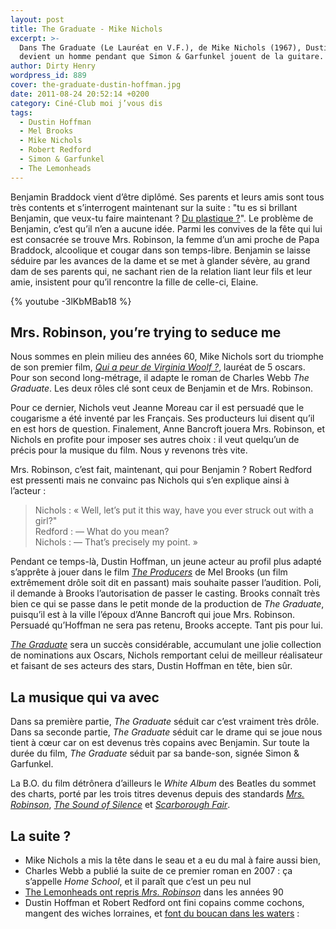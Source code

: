 ```yaml
---
layout: post
title: The Graduate - Mike Nichols
excerpt: >-
  Dans The Graduate (Le Lauréat en V.F.), de Mike Nichols (1967), Dustin Hoffman
  devient un homme pendant que Simon & Garfunkel jouent de la guitare.
author: Dirty Henry
wordpress_id: 889
cover: the-graduate-dustin-hoffman.jpg
date: 2011-08-24 20:52:14 +0200
category: Ciné-Club moi j’vous dis
tags:
  - Dustin Hoffman
  - Mel Brooks
  - Mike Nichols
  - Robert Redford
  - Simon & Garfunkel
  - The Lemonheads
---
```


Benjamin Braddock vient d’être diplômé. Ses parents et leurs amis sont tous très
contents et s’interrogent maintenant sur la suite : "tu es si brillant Benjamin,
que veux-tu faire maintenant ? [Du plastique ?][1]". Le problème de Benjamin,
c’est qu’il n’en a aucune idée. Parmi les convives de la fête qui lui est
consacrée se trouve Mrs. Robinson, la femme d’un ami proche de Papa Braddock,
alcoolique et cougar dans son temps-libre. Benjamin se laisse séduire par les
avances de la dame et se met à glander sévère, au grand dam de ses parents qui,
ne sachant rien de la relation liant leur fils et leur amie, insistent pour
qu’il rencontre la fille de celle-ci, Elaine.

{% youtube -3lKbMBab18 %}

## Mrs. Robinson, you’re trying to seduce me

Nous sommes en plein milieu des années 60, Mike Nichols sort du triomphe de son
premier film, [_Qui a peur de Virginia Woolf ?_][8], lauréat de 5 oscars. Pour
son second long-métrage, il adapte le roman de Charles Webb _The Graduate_. Les
deux rôles clé sont ceux de Benjamin et de Mrs. Robinson.

Pour ce dernier, Nichols veut Jeanne Moreau car il est persuadé que le
cougarisme a été inventé par les Français. Ses producteurs lui disent qu’il en
est hors de question. Finalement, Anne Bancroft jouera Mrs. Robinson, et Nichols
en profite pour imposer ses autres choix : il veut quelqu’un de précis pour la
musique du film. Nous y revenons très vite.

Mrs. Robinson, c’est fait, maintenant, qui pour Benjamin ? Robert Redford est
pressenti mais ne convainc pas Nichols qui s’en explique ainsi à l’acteur :

> Nichols : « Well, let’s put it this way, have you ever struck out with a
> girl?"  
> Redford : — What do you mean?  
> Nichols : — That’s precisely my point. »

Pendant ce temps-là, Dustin Hoffman, un jeune acteur au profil plus adapté
s’apprête à jouer dans le film [_The Producers_][9] de Mel Brooks (un film
extrêmement drôle soit dit en passant) mais souhaite passer l’audition. Poli, il
demande à Brooks l’autorisation de passer le casting. Brooks connaît très bien
ce qui se passe dans le petit monde de la production de _The Graduate_,
puisqu’il est à la ville l’époux d’Anne Bancroft qui joue Mrs. Robinson.
Persuadé qu’Hoffman ne sera pas retenu, Brooks accepte. Tant pis pour lui.

[_The Graduate_][10] sera un succès considérable, accumulant une jolie
collection de nominations aux Oscars, Nichols remportant celui de meilleur
réalisateur et faisant de ses acteurs des stars, Dustin Hoffman en tête, bien
sûr.

## La musique qui va avec

Dans sa première partie, _The Graduate_ séduit car c’est vraiment très drôle.
Dans sa seconde partie, _The Graduate_ séduit car le drame qui se joue nous
tient à cœur car on est devenus très copains avec Benjamin. Sur toute la durée
du film, _The Graduate_ séduit par sa bande-son, signée Simon & Garfunkel.

La B.O. du film détrônera d’ailleurs le _White Album_ des Beatles du sommet des
charts, porté par les trois titres devenus depuis des standards [_Mrs.
Robinson_][3], [_The Sound of Silence_][4] et [_Scarborough Fair_][5].

## La suite ?

- Mike Nichols a mis la tête dans le seau et a eu du mal à faire aussi bien,
- Charles Webb a publié la suite de ce premier roman en 2007 : ça s’appelle
  _Home School_, et il paraît que c’est un peu nul
- [The Lemonheads ont repris _Mrs. Robinson_][6] dans les années 90
- Dustin Hoffman et Robert Redford ont fini copains comme cochons, mangent des
  wiches lorraines, et [font du boucan dans les waters][2] :

[1]:
  https://www.youtube.com/watch?v=PSxihhBzCjk
  "Du plastique ?, extrait de Le Lauréat"
[2]:
  https://www.youtube.com/watch?v=hVytko7quO4
  "La Classe Américaine, Peter a la méga chiasse"
[3]: https://song.link/fr/i/1463652181
[4]: https://song.link/fr/i/1463651734
[5]: https://song.link/fr/i/1463652959
[6]: https://song.link/fr/i/1592664170
[8]: https://www.themoviedb.org/movie/396-who-s-afraid-of-virginia-woolf
[9]: https://www.themoviedb.org/movie/30197-the-producers
[10]: https://www.themoviedb.org/movie/37247-the-graduate
